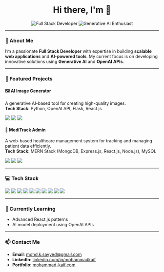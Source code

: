 <h1 align="center">Hi there, I'm <Mohammad Kaif> 👋</h1>

<p align="center">
  <img src="https://img.shields.io/badge/Full%20Stack%20Developer-MERN%20Stack-blue?style=for-the-badge" alt="Full Stack Developer">
  <img src="https://img.shields.io/badge/Generative%20AI-Enthusiast-orange?style=for-the-badge" alt="Generative AI Enthusiast">
</p>

---

### 🚀 About Me  
I’m a passionate **Full Stack Developer** with expertise in building **scalable web applications** and **AI-powered tools**. My current focus is on developing innovative solutions using **Generative AI** and **OpenAI APIs**.

---

### 💼 Featured Projects  

#### 🖼️ AI Image Generator  
A generative AI-based tool for creating high-quality images.  
**Tech Stack**: Python, OpenAI API, Flask, React.js  
<p align="left">
  <img src="https://img.shields.io/badge/Frontend-React.js-blue?style=flat-square&logo=react">
  <img src="https://img.shields.io/badge/Backend-Flask-lightgrey?style=flat-square&logo=flask">
  <img src="https://img.shields.io/badge/AI-Generative-red?style=flat-square&logo=openai">
</p>

#### 🏥 MediTrack Admin  
A web-based healthcare management system for tracking and managing patient data efficiently.  
**Tech Stack**: MERN Stack (MongoDB, Express.js, React.js, Node.js), MySQL  
<p align="left">
  <img src="https://img.shields.io/badge/Frontend-React.js-blue?style=flat-square&logo=react">
  <img src="https://img.shields.io/badge/Backend-Express.js-lightgreen?style=flat-square&logo=express">
  <img src="https://img.shields.io/badge/Database-MySQL-brightgreen?style=flat-square&logo=mysql">
</p>

---

### 💻 Tech Stack
<p align="left">
  <img src="https://img.shields.io/badge/Java-Backend-orange?style=flat-square&logo=java">
  <img src="https://img.shields.io/badge/HTML5-Frontend-red?style=flat-square&logo=html5">
  <img src="https://img.shields.io/badge/CSS3-Frontend-blue?style=flat-square&logo=css3">
  <img src="https://img.shields.io/badge/Tailwind%20CSS-Styling-blueviolet?style=flat-square&logo=tailwindcss">
  <img src="https://img.shields.io/badge/Node.js-Backend-green?style=flat-square&logo=node.js">
  <img src="https://img.shields.io/badge/Express.js-Backend-lightgreen?style=flat-square&logo=express">
  <img src="https://img.shields.io/badge/MongoDB-Database-brightgreen?style=flat-square&logo=mongodb">
  <img src="https://img.shields.io/badge/MySQL-Database-blue?style=flat-square&logo=mysql">
  <img src="https://img.shields.io/badge/NPM-Tool-red?style=flat-square&logo=npm">
  <img src="https://img.shields.io/badge/OpenAI-Generative%20AI-black?style=flat-square&logo=openai">
</p>

---

### 🌱 Currently Learning  
- Advanced React.js patterns  
- AI model deployment using OpenAI APIs

---

### 📫 Contact Me  
- **Email**: [mohd.k.sayyed@gmail.com](mailto:mohd.k.sayyed@gmail.com)  
- **LinkedIn**: [linkedin.com/in/mohammadkaif](https://www.linkedin.com/in/mohammad-kaif-sayyed-1b6aba219)  
- **Portfolio**: [mohammad-kaif.com](https://mohammadkaif-sayyed.netlify.app/)
